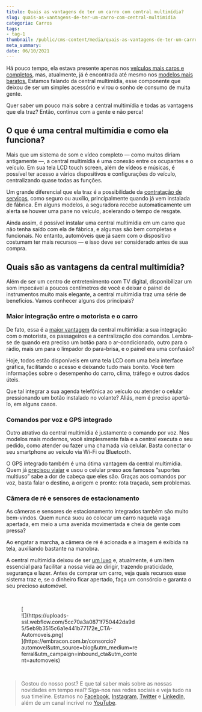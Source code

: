 ```yaml
---
titulo: Quais as vantagens de ter um carro com central multimídia?
slug: quais-as-vantagens-de-ter-um-carro-com-central-multimidia
categoria: Carros
tags:
- tag-1
thumbnail: /public/cms-content/media/quais-as-vantagens-de-ter-um-carro-com-central-multimidia.jpg
meta_summary: 
date: 06/10/2021
---
```

Há pouco tempo, ela estava presente apenas nos [veículos mais caros e completos](https://www.embracon.com.br/blog/afinal-existe-consorcio-de-carros-importados), mas, atualmente, já é encontrada até mesmo nos [modelos mais baratos.](https://www.embracon.com.br/blog/carros-mais-baratos-os-modelos-de-ate-r-40-mil) Estamos falando da central multimídia, esse componente que deixou de ser um simples acessório e virou o sonho de consumo de muita gente.

Quer saber um pouco mais sobre a central multimídia e todas as vantagens que ela traz? Então, continue com a gente e não perca!

O que é uma central multimídia e como ela funciona?
---------------------------------------------------

Mais que um sistema de som e vídeo completo — como muitos diriam antigamente —, a central multimídia é uma conexão entre os ocupantes e o veículo. Em sua tela LCD touch screen, além de vídeos e músicas, é possível ter acesso a vários dispositivos e configurações do veículo, centralizando quase todas as funções.

Um grande diferencial que ela traz é a possibilidade da [contratação de serviços](https://www.embracon.com.br/blog/consorcio-de-servicos-tudo-o-que-voce-precisa-saber-sobre-o-assunto), como seguro ou auxílio, principalmente quando já vem instalada de fábrica. Em alguns modelos, a seguradora recebe automaticamente um alerta se houver uma pane no veículo, acelerando o tempo de resgate.

Ainda assim, é possível instalar uma central multimídia em um carro que não tenha saído com ela de fábrica, e algumas são bem completas e funcionais. No entanto, automóveis que já saem com o dispositivo costumam ter mais recursos — e isso deve ser considerado antes de sua compra.

Quais são as vantagens da central multimídia?
---------------------------------------------

Além de ser um centro de entretenimento com TV digital, disponibilizar um som impecável a poucos centímetros de você e deixar o painel de instrumentos muito mais elegante, a central multimídia traz uma série de benefícios. Vamos conhecer alguns dos principais?

### Maior integração entre o motorista e o carro

De fato, essa é a [maior vantagem](https://www.embracon.com.br/blog/confira-10-vantagens-indiscutiveis-do-consorcio) da central multimídia: a sua integração com o motorista, os passageiros e a centralização dos comandos. Lembra-se de quando era preciso um botão para o ar-condicionado, outro para o rádio, mais um para o limpador do para-brisa, e o painel era uma confusão?

Hoje, todos estão disponíveis em uma tela LCD com uma bela interface gráfica, facilitando o acesso e deixando tudo mais bonito. Você tem informações sobre o desempenho do carro, clima, tráfego e outros dados úteis.

Que tal integrar a sua agenda telefônica ao veículo ou atender o celular pressionando um botão instalado no volante? Aliás, nem é preciso apertá-lo, em alguns casos.

### Comandos por voz e GPS integrado

Outro atrativo da central multimídia é justamente o comando por voz. Nos modelos mais modernos, você simplesmente fala e a central executa o seu pedido, como atender ou fazer uma chamada via celular. Basta conectar o seu smartphone ao veículo via Wi-Fi ou Bluetooth.

O GPS integrado também é uma ótima vantagem da central multimídia. Quem já [precisou viajar](https://www.embracon.com.br/blog/4-coisas-que-voce-precisa-fazer-se-quiser-viajar-todo-ano) e usou o celular preso aos famosos “suportes multiuso” sabe a dor de cabeça que eles são. Graças aos comandos por voz, basta falar o destino, a origem e pronto: rota traçada, sem problemas.

### Câmera de ré e sensores de estacionamento

As câmeras e sensores de estacionamento integrados também são muito bem-vindos. Quem nunca suou ao colocar um carro naquela vaga apertada, em meio a uma avenida movimentada e cheia de gente com pressa?

Ao engatar a marcha, a câmera de ré é acionada e a imagem é exibida na tela, auxiliando bastante na manobra.

A central multimídia deixou de ser [um luxo](https://www.embracon.com.br/blog/afinal-existe-consorcio-de-carros-importados) e, atualmente, é um item essencial para facilitar a nossa vida ao dirigir, trazendo praticidade, segurança e lazer. Antes de comprar um carro, veja quais recursos esse sistema traz e, se o dinheiro ficar apertado, faça um consórcio e garanta o seu precioso automóvel.

‍

<figure class="w-richtext-figure-type-image w-richtext-align-center" style="max-width:310px">[<div>![](https://uploads-ssl.webflow.com/5cc70a3a0871f750442da9d5/5eb9b3515c6a1e441b77172e_CTA-Automoveis.png)</div>](https://embracon.com.br/consorcio?automovel&utm_source=blog&utm_medium=referral&utm_campaign=inbound_cta&utm_content=automoveis)</figure>‍

> Gostou do nosso post? E que tal saber mais sobre as nossas novidades em tempo real? Siga-nos nas redes sociais e veja tudo na sua timeline. Estamos no [Facebook](https://www.facebook.com/embracon/), [Instagram](https://www.instagram.com/embraconoficial/), [Twitter](https://twitter.com/embracon) e [LinkedIn](https://www.linkedin.com/company/1018875/), além de um canal incrível no [YouTube](https://www.youtube.com/channel/UCL-Y0mv9zc73Iek48NLUBzQ).

‍
